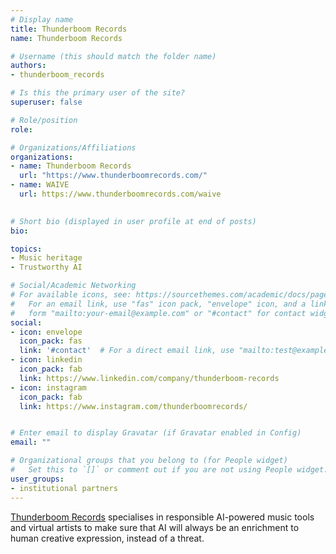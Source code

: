 ```yaml
---
# Display name
title: Thunderboom Records
name: Thunderboom Records

# Username (this should match the folder name)
authors:
- thunderboom_records

# Is this the primary user of the site?
superuser: false

# Role/position
role: 

# Organizations/Affiliations
organizations:
- name: Thunderboom Records
  url: "https://www.thunderboomrecords.com/"
- name: WAIVE
  url: https://www.thunderboomrecords.com/waive
  

# Short bio (displayed in user profile at end of posts)
bio: 

topics:
- Music heritage
- Trustworthy AI

# Social/Academic Networking
# For available icons, see: https://sourcethemes.com/academic/docs/page-builder/#icons
#   For an email link, use "fas" icon pack, "envelope" icon, and a link in the
#   form "mailto:your-email@example.com" or "#contact" for contact widget.
social:
- icon: envelope
  icon_pack: fas
  link: '#contact'  # For a direct email link, use "mailto:test@example.org".
- icon: linkedin
  icon_pack: fab
  link: https://www.linkedin.com/company/thunderboom-records
- icon: instagram
  icon_pack: fab
  link: https://www.instagram.com/thunderboomrecords/


# Enter email to display Gravatar (if Gravatar enabled in Config)
email: ""

# Organizational groups that you belong to (for People widget)
#   Set this to `[]` or comment out if you are not using People widget.
user_groups:
- institutional partners
---
```



[Thunderboom Records](https://www.thunderboomrecords.com/) specialises in responsible AI-powered music tools and virtual artists to make sure that AI will always be an enrichment to human creative expression, instead of a threat. 
